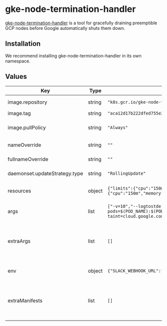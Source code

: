# gke-node-termination-handler

[gke-node-termination-handler](https://github.com/GoogleCloudPlatform/k8s-node-termination-handler)
is a tool for gracefully draining preemptible GCP nodes before Google automatically shuts them down.

## Installation
We recommend installing gke-node-termination-handler in its own namespace.

## Values

| Key | Type | Default | Description |
|-----|------|---------|-------------|
| image.repository | string | `"k8s.gcr.io/gke-node-termination-handler@sha256"` | The image repository to pull from |
| image.tag | string | `"aca12d17b222dfed755e28a44d92721e477915fb73211d0a0f8925a1fa847cca"` | The image tag to use |
| image.pullPolicy | string | `"Always"` | The image pull policy. We recommend not changing this |
| nameOverride | string | `""` | A template override for name |
| fullnameOverride | string | `""` | A template override for fullname |
| daemonset.updateStrategy.type | string | `"RollingUpdate"` | The daemonset update strategy |
| resources | object | `{"limits":{"cpu":"150m","memory":"30Mi"},"requests":{"cpu":"150m","memory":"30Mi"}}` | A resource limit and requess block for the daemonset |
| args | list | `["-v=10","--logtostderr","--exclude-pods=$(POD_NAME):$(POD_NAMESPACE)","--taint=cloud.google.com/impending-node-termination::NoSchedule"]` | Command arguments. Usually you don't need to override them. |
| extraArgs | list | `[]` | Extra arguments for command. For example, "--system-pod-grace-period=14s" to wait for 14s for regular pods to terminate. |
| env | object | `{"SLACK_WEBHOOK_URL":""}` | Extra environment variables. For example "SLACK_WEBHOOK_URL" |
| extraManifests | list | `[]` | A list of extra manifests to be installed with this chart. This is useful for installing additional resources that are not part of the chart |
